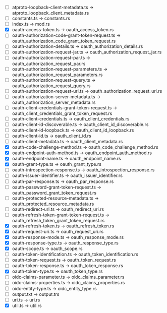 - [ ] atproto-loopback-client-metadata.ts -> atproto_loopback_client_metadata.rs
- [ ] constants.ts -> constants.rs
- [ ] index.ts -> mod.rs
- [x] oauth-access-token.ts -> oauth_access_token.rs
- [ ] oauth-authorization-code-grant-token-request.ts -> oauth_authorization_code_grant_token_request.rs
- [ ] oauth-authorization-details.ts -> oauth_authorization_details.rs
- [ ] oauth-authorization-request-jar.ts -> oauth_authorization_request_jar.rs
- [ ] oauth-authorization-request-par.ts -> oauth_authorization_request_par.rs
- [ ] oauth-authorization-request-parameters.ts -> oauth_authorization_request_parameters.rs
- [ ] oauth-authorization-request-query.ts -> oauth_authorization_request_query.rs
- [ ] oauth-authorization-request-uri.ts -> oauth_authorization_request_uri.rs
- [ ] oauth-authorization-server-metadata.ts -> oauth_authorization_server_metadata.rs
- [ ] oauth-client-credentials-grant-token-request.ts -> oauth_client_credentials_grant_token_request.rs
- [ ] oauth-client-credentials.ts -> oauth_client_credentials.rs
- [ ] oauth-client-id-discoverable.ts -> oauth_client_id_discoverable.rs
- [ ] oauth-client-id-loopback.ts -> oauth_client_id_loopback.rs
- [ ] oauth-client-id.ts -> oauth_client_id.rs
- [ ] oauth-client-metadata.ts -> oauth_client_metadata.rs
- [x] oauth-code-challenge-method.ts -> oauth_code_challenge_method.rs
- [x] oauth-endpoint-auth-method.ts -> oauth_endpoint_auth_method.rs
- [x] oauth-endpoint-name.ts -> oauth_endpoint_name.rs
- [x] oauth-grant-type.ts -> oauth_grant_type.rs
- [ ] oauth-introspection-response.ts -> oauth_introspection_response.rs
- [ ] oauth-issuer-identifier.ts -> oauth_issuer_identifier.rs
- [ ] oauth-par-response.ts -> oauth_par_response.rs
- [ ] oauth-password-grant-token-request.ts -> oauth_password_grant_token_request.rs
- [ ] oauth-protected-resource-metadata.ts -> oauth_protected_resource_metadata.rs
- [ ] oauth-redirect-uri.ts -> oauth_redirect_uri.rs
- [ ] oauth-refresh-token-grant-token-request.ts -> oauth_refresh_token_grant_token_request.rs
- [x] oauth-refresh-token.ts -> oauth_refresh_token.rs
- [x] oauth-request-uri.ts -> oauth_request_uri.rs
- [x] oauth-response-mode.ts -> oauth_response_mode.rs
- [x] oauth-response-type.ts -> oauth_response_type.rs
- [x] oauth-scope.ts -> oauth_scope.rs
- [ ] oauth-token-identification.ts -> oauth_token_identification.rs
- [ ] oauth-token-request.ts -> oauth_token_request.rs
- [ ] oauth-token-response.ts -> oauth_token_response.rs
- [x] oauth-token-type.ts -> oauth_token_type.rs
- [ ] oidc-claims-parameter.ts -> oidc_claims_parameter.rs
- [ ] oidc-claims-properties.ts -> oidc_claims_properties.rs
- [ ] oidc-entity-type.ts -> oidc_entity_type.rs
- [ ] output.txt -> output.trs
- [ ] uri.ts -> uri.rs
- [x] util.ts -> util.rs
